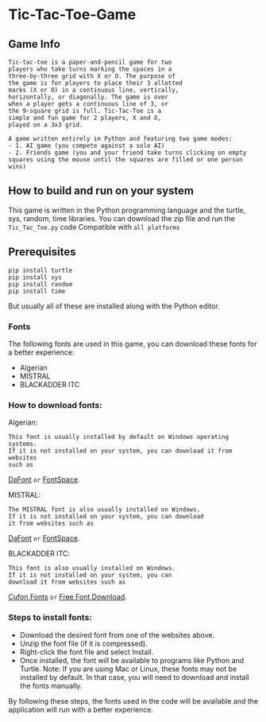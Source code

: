 # Tic-Tac-Toe-Game

## Game Info
 ```text
Tic-tac-toe is a paper-and-pencil game for two
players who take turns marking the spaces in a
three-by-three grid with X or O. The purpose of
the game is for players to place their 3 allotted
marks (X or O) in a continuous line, vertically,
horizontally, or diagonally. The game is over
when a player gets a continuous line of 3, or
the 9-square grid is full. Tic-Tac-Toe is a
simple and fun game for 2 players, X and O,
played on a 3x3 grid.

A game written entirely in Python and featuring two game modes:
 - 1. AI game (you compete against a solo AI)
 - 2. Friends game (you and your friend take turns clicking on empty squares using the mouse until the squares are filled or one person wins)
 ```

## How to build and run on your system
This game is written in the Python programming language and the turtle, sys, random, time libraries.
You can download the zip file and run the ```Tic_Tac_Toe.py``` code
Compatible with ```all platforms```
## Prerequisites
```
pip install turtle
pip install sys
pip install random
pip install time
```
But usually all of these are installed along with the Python editor.

### Fonts
The following fonts are used in this game, you can download these fonts for a better experience:

 - Algerian
 - MISTRAL
 - BLACKADDER ITC

### How to download fonts:
Algerian:
```
This font is usually installed by default on Windows operating systems.
If it is not installed on your system, you can download it from websites
such as
```
[DaFont](https://dl.dafont.com/dl/?f=algerian_concrete)
```or```
[FontSpace](https://www.fontspace.com/get/family/o9e).

MISTRAL:
```
The MISTRAL font is also usually installed on Windows.
If it is not installed on your system, you can download
it from websites such as
```
[DaFont](https://dl.dafont.com/dl/?f=misstral)
```or```
[FontSpace](https://www.fontspace.com/get/family/4llg2).

BLACKADDER ITC:
```
This font is also usually installed on Windows.
If it is not installed on your system, you can
download it from websites such as
```
[Cufon Fonts](https://www.cufonfonts.com/font/blackadder-itc)
```or```
[Free Font Download](https://www.freefontdownload.org/en/blackadder-itc-regular.font).


### Steps to install fonts:
 - Download the desired font from one of the websites above.
 - Unzip the font file (if it is compressed).
 - Right-click the font file and select Install.
 - Once installed, the font will be available to programs like Python and Turtle.
Note:
If you are using Mac or Linux, these fonts may not be installed by default. In that case, you will need to download and install the fonts manually.

By following these steps, the fonts used in the code will be available and the application will run with a better experience.
